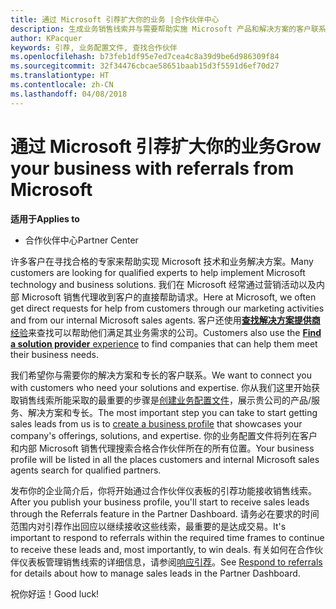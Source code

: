 ```yaml
---
title: 通过 Microsoft 引荐扩大你的业务 |合作伙伴中心
description: 生成业务销售线索并与需要帮助实施 Microsoft 产品和解决方案的客户联系。
author: KPacquer
keywords: 引荐, 业务配置文件, 查找合作伙伴
ms.openlocfilehash: b73feb1df95e7ed7cea4c8a39d9be6d986309f84
ms.sourcegitcommit: 32f34476cbcae58651baab15d3f5591d6ef70d27
ms.translationtype: HT
ms.contentlocale: zh-CN
ms.lasthandoff: 04/08/2018
---
```

<!-- FWLink:  https://go.microsoft.com/fwlink/?linkid=849775 (top of page) -->

# <a name="grow-your-business-with-referrals-from-microsoft"></a><span data-ttu-id="0bc60-104">通过 Microsoft 引荐扩大你的业务</span><span class="sxs-lookup"><span data-stu-id="0bc60-104">Grow your business with referrals from Microsoft</span></span>

**<span data-ttu-id="0bc60-105">适用于</span><span class="sxs-lookup"><span data-stu-id="0bc60-105">Applies to</span></span>**

-  <span data-ttu-id="0bc60-106">合作伙伴中心</span><span class="sxs-lookup"><span data-stu-id="0bc60-106">Partner Center</span></span>

<span data-ttu-id="0bc60-107">许多客户在寻找合格的专家来帮助实现 Microsoft 技术和业务解决方案。</span><span class="sxs-lookup"><span data-stu-id="0bc60-107">Many customers are looking for qualified experts to help implement Microsoft technology and business solutions.</span></span> <span data-ttu-id="0bc60-108">我们在 Microsoft 经常通过营销活动以及内部 Microsoft 销售代理收到客户的直接帮助请求。</span><span class="sxs-lookup"><span data-stu-id="0bc60-108">Here at Microsoft, we often get direct requests for help from customers through our marketing activities and from our internal Microsoft sales agents.</span></span> <span data-ttu-id="0bc60-109">客户还使用[**查找解决方案提供商**经验](https://www.microsoft.com/solution-providers/search)来查找可以帮助他们满足其业务需求的公司。</span><span class="sxs-lookup"><span data-stu-id="0bc60-109">Customers also use the [**Find a solution provider** experience](https://www.microsoft.com/solution-providers/search) to find companies that can help them meet their business needs.</span></span> 

<span data-ttu-id="0bc60-110">我们希望你与需要你的解决方案和专长的客户联系。</span><span class="sxs-lookup"><span data-stu-id="0bc60-110">We want to connect you with customers who need your solutions and expertise.</span></span> <span data-ttu-id="0bc60-111">你从我们这里开始获取销售线索所能采取的最重要的步骤是[创建业务配置文件](create-a-marketing-profile.md)，展示贵公司的产品/服务、解决方案和专长。</span><span class="sxs-lookup"><span data-stu-id="0bc60-111">The most important step you can take to start getting sales leads from us is to [create a business profile](create-a-marketing-profile.md) that showcases your company's offerings, solutions, and expertise.</span></span> <span data-ttu-id="0bc60-112">你的业务配置文件将列在客户和内部 Microsoft 销售代理搜索合格合作伙伴所在的所有位置。</span><span class="sxs-lookup"><span data-stu-id="0bc60-112">Your business profile will be listed in all the places customers and internal Microsoft sales agents search for qualified partners.</span></span> 

 <span data-ttu-id="0bc60-113">发布你的企业简介后，你将开始通过合作伙伴仪表板的引荐功能接收销售线索。</span><span class="sxs-lookup"><span data-stu-id="0bc60-113">After you publish your business profile, you'll start to receive sales leads through the Referrals feature in the Partner Dashboard.</span></span> <span data-ttu-id="0bc60-114">请务必在要求的时间范围内对引荐作出回应以继续接收这些线索，最重要的是达成交易。</span><span class="sxs-lookup"><span data-stu-id="0bc60-114">It's important to respond to referrals within the required time frames to continue to receive these leads and, most importantly, to win deals.</span></span> <span data-ttu-id="0bc60-115">有关如何在合作伙伴仪表板管理销售线索的详细信息，请参阅[响应引荐](responding-to-referrals.md)。</span><span class="sxs-lookup"><span data-stu-id="0bc60-115">See [Respond to referrals](responding-to-referrals.md) for details about how to manage sales leads in the Partner Dashboard.</span></span>  

<span data-ttu-id="0bc60-116">祝你好运！</span><span class="sxs-lookup"><span data-stu-id="0bc60-116">Good luck!</span></span>

<!-- 
*  [Analyze your business profile](analyze-your-marketing-profile.md) Regularly review and optimize your business profile to make sure you’re getting in front of your target customers.
-->
